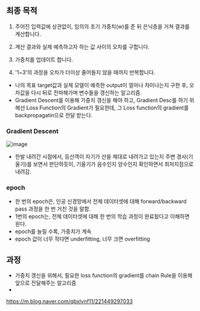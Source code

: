 


## 최종 목적 


1) 주어진 입력값에 상관없이, 임의의 초기 가중치(w)를 준 뒤 은닉층을 거쳐 결과를 계산합니다.

2) 계산 결과와 실제 예측하고자 하는 값 사이의 오차를 구합니다.

3) 가중치를 업데이트 합니다.

4) '1~3'의 과정을 오차가 더이상 줄어들지 않을 때까지 반복합니다.



- 나의 목표 target값과 실제 모델이 예측한 output이 얼마나 차이나는지 구한 후, 오차값을 다시 뒤로 전파해가며 변수들을 갱신하는 알고리즘. 
- Gradient Descent를 이용해 가중치 갱신을 해야 하고, Gradient Desc를 하기 위해선 Loss Function의 Gradient가 필요한데, 
그 Loss function의 gradient를 backpropagatin으로 전달 받는다. 


### Gradient Descent 

![image](https://user-images.githubusercontent.com/15938354/179878036-79a2768d-b2e2-4a61-a5ec-e95fd4952665.png)
- 한발 내려간 시점에서, 등산객이 자기가 산을 제대로 내려가고 있는지 주변 경사(기울기)를 보면서 판단하듯이, 기울기가 음수인지 양수인지 확인하면서 최저지점으로 내려감.

### epoch 
- 한 번의 epoch은, 인공 신경망에서 전체 데이터셋에 대해 forward/backward pass 과정을 한 번 거친 것을 말함. 
- 1번의 epoch는, 전체 데이터셋에 대해 한 번의 학습 과정이 완료됬다고 이해하면 왼다. 
- epoch를 늘릴 수록, 가중치가 계속 
- epoch 값이 너무 작다면 underfitting, 너무 크면 overfitting 



## 과정
- 가중치 갱신을 위해서, 필요한 loss function의 gradient를 chain Rule을 이용해 앞으로 전달해주는 알고리즘 
- 



https://m.blog.naver.com/qbxlvnf11/221449297033
